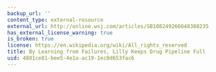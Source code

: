 ```yaml
---
backup_url: ''
content_type: external-resource
external_url: http://online.wsj.com/articles/SB108249266648388235
has_external_license_warning: true
is_broken: true
license: https://en.wikipedia.org/wiki/All_rights_reserved
title: By Learning from Failures, Lilly Keeps Drug Pipeline Full
uid: 4881ce81-bee5-4e1a-ac19-1ec8d653fac6
---
```

